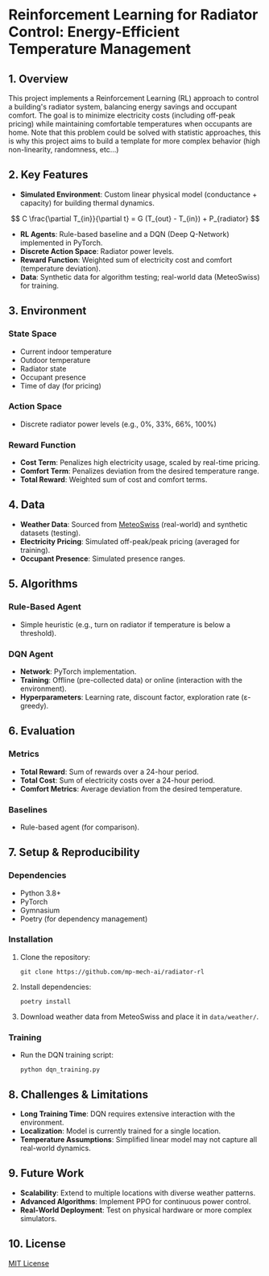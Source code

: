 # Reinforcement Learning for Radiator Control: Energy-Efficient Temperature Management

## 1. Overview

This project implements a Reinforcement Learning (RL) approach to control a building's radiator system, balancing energy savings and occupant comfort. The goal is to minimize electricity costs (including off-peak pricing) while maintaining comfortable temperatures when occupants are home.
Note that this problem could be solved with statistic approaches, this is why this project aims to build a template for more complex behavior (high non-linearity, randomness, etc...)

## 2. Key Features

- **Simulated Environment**: Custom linear physical model (conductance + capacity) for building thermal dynamics.

$$
 C \frac{\partial T_{in}}{\partial t} = G (T_{out} - T_{in}) + P_{radiator}
$$

- **RL Agents**: Rule-based baseline and a DQN (Deep Q-Network) implemented in PyTorch.
- **Discrete Action Space**: Radiator power levels.
- **Reward Function**: Weighted sum of electricity cost and comfort (temperature deviation).
- **Data**: Synthetic data for algorithm testing; real-world data (MeteoSwiss) for training.

## 3. Environment

### State Space

- Current indoor temperature
- Outdoor temperature
- Radiator state
- Occupant presence
- Time of day (for pricing)

### Action Space

- Discrete radiator power levels (e.g., 0%, 33%, 66%, 100%)

### Reward Function

- **Cost Term**: Penalizes high electricity usage, scaled by real-time pricing.
- **Comfort Term**: Penalizes deviation from the desired temperature range.
- **Total Reward**: Weighted sum of cost and comfort terms.

## 4. Data

- **Weather Data**: Sourced from [MeteoSwiss](https://www.meteoswiss.admin.ch/) (real-world) and synthetic datasets (testing).
- **Electricity Pricing**: Simulated off-peak/peak pricing (averaged for training).
- **Occupant Presence**: Simulated presence ranges.

## 5. Algorithms

### Rule-Based Agent

- Simple heuristic (e.g., turn on radiator if temperature is below a threshold).

### DQN Agent

- **Network**: PyTorch implementation.
- **Training**: Offline (pre-collected data) or online (interaction with the environment).
- **Hyperparameters**: Learning rate, discount factor, exploration rate (ε-greedy).

## 6. Evaluation

### Metrics

- **Total Reward**: Sum of rewards over a 24-hour period.
- **Total Cost**: Sum of electricity costs over a 24-hour period.
- **Comfort Metrics**: Average deviation from the desired temperature.

### Baselines

- Rule-based agent (for comparison).

## 7. Setup & Reproducibility

### Dependencies

- Python 3.8+
- PyTorch
- Gymnasium
- Poetry (for dependency management)

### Installation

1. Clone the repository:
   ```
   git clone https://github.com/mp-mech-ai/radiator-rl
   ```
2. Install dependencies:
   ```
   poetry install
   ```
3. Download weather data from MeteoSwiss and place it in `data/weather/`.

### Training

- Run the DQN training script:
  ```
  python dqn_training.py
  ```

## 8. Challenges & Limitations

- **Long Training Time**: DQN requires extensive interaction with the environment.
- **Localization**: Model is currently trained for a single location.
- **Temperature Assumptions**: Simplified linear model may not capture all real-world dynamics.

## 9. Future Work

- **Scalability**: Extend to multiple locations with diverse weather patterns.
- **Advanced Algorithms**: Implement PPO for continuous power control.
- **Real-World Deployment**: Test on physical hardware or more complex simulators.

## 10. License

[MIT License](LICENSE)
